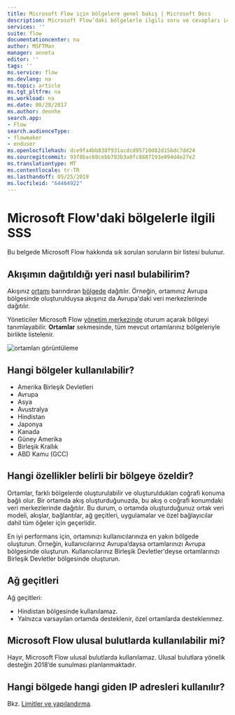 ```yaml
---
title: Microsoft Flow için bölgelere genel bakış | Microsoft Docs
description: Microsoft Flow’daki bölgelerle ilgili soru ve cevapları içeren genel bakış
services: ''
suite: flow
documentationcenter: na
author: MSFTMan
manager: anneta
editor: ''
tags: ''
ms.service: flow
ms.devlang: na
ms.topic: article
ms.tgt_pltfrm: na
ms.workload: na
ms.date: 08/28/2017
ms.author: deonhe
search.app:
- Flow
search.audienceType:
- flowmaker
- enduser
ms.openlocfilehash: dce9fa4bb838f931acdcd95710d82d15bdc7dd24
ms.sourcegitcommit: 93f8bac60cebb783b3a8fc8887193e094d4e27e2
ms.translationtype: MT
ms.contentlocale: tr-TR
ms.lasthandoff: 05/25/2019
ms.locfileid: "64464922"
---
```

# <a name="faq-for-regions-in-microsoft-flow"></a>Microsoft Flow'daki bölgelerle ilgili SSS
Bu belgede Microsoft Flow hakkında sık sorulan soruların bir listesi bulunur.

## <a name="how-do-i-find-out-where-my-flow-is-deployed"></a>Akışımın dağıtıldığı yeri nasıl bulabilirim?
Akışınız [ortamı](environments-overview-admin.md) barındıran [bölgede](https://azure.microsoft.com/regions/) dağıtılır. Örneğin, ortamınız Avrupa bölgesinde oluşturulduysa akışınız da Avrupa'daki veri merkezlerinde dağıtılır.

Yöneticiler Microsoft Flow [yönetim merkezinde](https://admin.flow.microsoft.com) oturum açarak bölgeyi tanımlayabilir. **Ortamlar** sekmesinde, tüm mevcut ortamlarınız bölgeleriyle birlikte listelenir.

![ortamları görüntüleme](media/regions-overview/environments-list.png)

## <a name="what-regions-are-available"></a>Hangi bölgeler kullanılabilir?
* Amerika Birleşik Devletleri
* Avrupa
* Asya
* Avustralya
* Hindistan
* Japonya
* Kanada
* Güney Amerika
* Birleşik Krallık
* ABD Kamu (GCC)

## <a name="what-features-are-specific-to-a-given-region"></a>Hangi özellikler belirli bir bölgeye özeldir?
Ortamlar, farklı bölgelerde oluşturulabilir ve oluşturuldukları coğrafi konuma bağlı olur. Bir ortamda akış oluşturduğunuzda, bu akış o coğrafi konumdaki veri merkezlerinde dağıtılır. Bu durum, o ortamda oluşturduğunuz ortak veri modeli, akışlar, bağlantılar, ağ geçitleri, uygulamalar ve özel bağlayıcılar dahil tüm öğeler için geçerlidir.

En iyi performans için, ortamınızı kullanıcılarınıza en yakın bölgede oluşturun. Örneğin, kullanıcılarınız Avrupa’daysa ortamlarınızı Avrupa bölgesinde oluşturun. Kullanıcılarınız Birleşik Devletler'deyse ortamlarınızı Birleşik Devletler bölgesinde oluşturun.

## <a name="gateways"></a>Ağ geçitleri
Ağ geçitleri:

* Hindistan bölgesinde kullanılamaz.
* Yalnızca varsayılan ortamda desteklenir, özel ortamlarda desteklenmez.

## <a name="is-microsoft-flow-available-in-national-clouds"></a>Microsoft Flow ulusal bulutlarda kullanılabilir mi?
Hayır, Microsoft Flow ulusal bulutlarda kullanılamaz. Ulusal bulutlara yönelik desteğin 2018’de sunulması planlanmaktadır.

## <a name="what-outbound-ip-addresses-are-used-in-each-region"></a>Hangi bölgede hangi giden IP adresleri kullanılır?
Bkz. [Limitler ve yapılandırma](limits-and-config.md).

